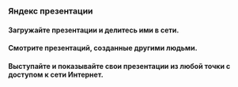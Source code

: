 ### Яндекс презентации

#### Загружайте презентации и делитесь ими в сети.
#### Смотрите презентаций, созданные другими людьми.
#### Выступайте и показывайте свои презентации из любой точки с доступом к сети Интернет.
